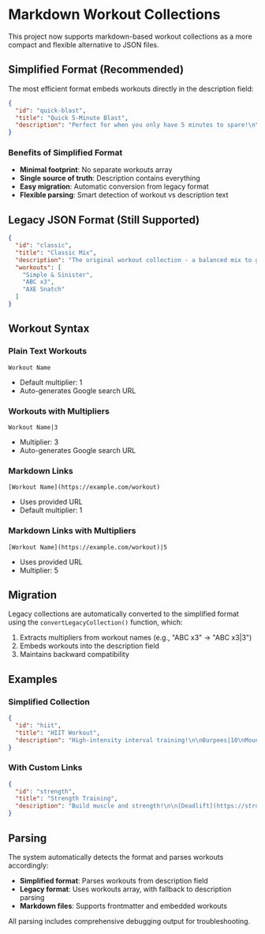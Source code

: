 # Markdown Workout Collections

This project now supports markdown-based workout collections as a more compact and flexible alternative to JSON files.

## Simplified Format (Recommended)

The most efficient format embeds workouts directly in the description field:

```json
{
  "id": "quick-blast",
  "title": "Quick 5-Minute Blast",
  "description": "Perfect for when you only have 5 minutes to spare!\n\nBurpees|10\nPush-ups|20\nSquats|30\nPlank|60\nMountain Climbers|20"
}
```

### Benefits of Simplified Format

- **Minimal footprint**: No separate workouts array
- **Single source of truth**: Description contains everything
- **Easy migration**: Automatic conversion from legacy format
- **Flexible parsing**: Smart detection of workout vs description text

## Legacy JSON Format (Still Supported)

```json
{
  "id": "classic",
  "title": "Classic Mix",
  "description": "The original workout collection - a balanced mix to get you started!",
  "workouts": [
    "Simple & Sinister",
    "ABC x3",
    "AXE Snatch"
  ]
}
```

## Workout Syntax

### Plain Text Workouts
```
Workout Name
```
- Default multiplier: 1
- Auto-generates Google search URL

### Workouts with Multipliers
```
Workout Name|3
```
- Multiplier: 3
- Auto-generates Google search URL

### Markdown Links
```
[Workout Name](https://example.com/workout)
```
- Uses provided URL
- Default multiplier: 1

### Markdown Links with Multipliers
```
[Workout Name](https://example.com/workout)|5
```
- Uses provided URL
- Multiplier: 5

## Migration

Legacy collections are automatically converted to the simplified format using the `convertLegacyCollection()` function, which:

1. Extracts multipliers from workout names (e.g., "ABC x3" → "ABC x3|3")
2. Embeds workouts into the description field
3. Maintains backward compatibility

## Examples

### Simplified Collection
```json
{
  "id": "hiit",
  "title": "HIIT Workout",
  "description": "High-intensity interval training!\n\nBurpees|10\nMountain Climbers|20\nJump Squats|15\nPush-ups|25"
}
```

### With Custom Links
```json
{
  "id": "strength",
  "title": "Strength Training",
  "description": "Build muscle and strength!\n\n[Deadlift](https://stronglifts.com/deadlift)|5\n[Bench Press](https://stronglifts.com/bench-press)|5\n[Squats](https://stronglifts.com/squat)|5"
}
```

## Parsing

The system automatically detects the format and parses workouts accordingly:

- **Simplified format**: Parses workouts from description field
- **Legacy format**: Uses workouts array, with fallback to description parsing
- **Markdown files**: Supports frontmatter and embedded workouts

All parsing includes comprehensive debugging output for troubleshooting.
